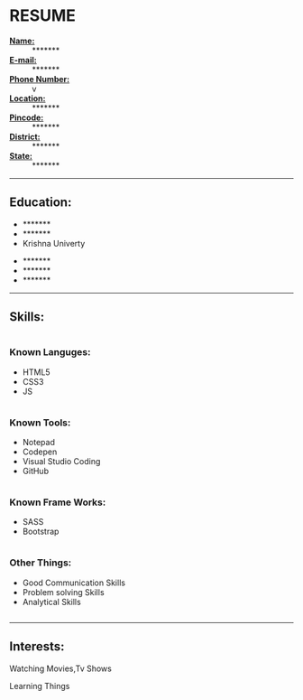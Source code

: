 <!DOCTYPE html>
<head>
<style>

* {
  font-family: Arial, Helvetica, sans-serif;
}

body {
  background:#E5E4E2;
  border:5px solid #DA0A0A;
  padding:10px;
}

h1 {
 color:#4CC417;
 text-align:center;
}

h2 {
 margin:10px;
 padding:10px;
 background-color: skyblue;
 display: inline-block;
 border: 2px solid skyblue;
 border-radius: 30px 15px;
 color: white;
 text-shadow: 2px 2px 4px #000000;
}

h3 {
  background-color:blue;
  margin:10px;
  padding:10px;
  display: inline-block;
  border: 2px solid blue; 
  border-radius: 30px 15px;
  text-shadow: 2px 2px 5px red;
}

.column {
  float: left;
  width: 25%;
  height: 300px;
} 

.row:after {
  content: "";
  margin:10px;
  padding:10px;
  display: table;
  clear: both;
}

@media only screen and (min-width: 500px) {
  body {
    background-color: #E5E4E2;
  }
}

@media only screen and (max-width: 1000px) {
  body {
    background-color: #D8CECF;
  }
}

</style>
</head>

<body>
<h1>RESUME</h1>

<dl>
<dt><b><u>Name:</u></b></dt>
<dd>*******</dd>
<dt><b><u>E-mail:</u></b></dt>
<dd>*******</dd>
<dt><b><u>Phone Number:</u></b></dt>
<dd>v</dd>
<dt><b><u>Location:</u></b></dt>
<dd>*******</dd>
<dt><b><u>Pincode:</u></b></dt>
<dd>*******</dd>
<dt><b><u>District:</u></b></dt>
<dd>*******</dd>
<dt><b><u>State:</u></b></dt>
<dd>*******</dd>
</dl>

<hr>

<h2>Education:</h2>
<ul>
<li>*******</li>
<li>*******</li>
<li>Krishna Univerty</li>
</ul>
<ul>
<li>*******</li>
<li>*******</li>
<li>*******</li>
</ul>
 
<hr>

<h2>Skills:</h2>
<div calss= "row">
<div class="column">
<h3>Known Languges:</h3>
<ul>
<li>HTML5</li>
<li>CSS3</li>
<li>JS</li>
</ul>
</div>

<div class="column">
<h3>Known Tools:</h3>
<ul>
<li>Notepad</li>
<li>Codepen</li>
<li>Visual Studio Coding</li>
<li>GitHub</li>
</ul>
</div>

<div class="column">
<h3>Known Frame Works:</h3>
<ul>
<li>SASS</li>
<li>Bootstrap</li>
</ul>
</div>

<div class="column">
<h3>Other Things:</h3>
<ul>
<li>Good Communication Skills</li>
<li>Problem solving Skills</li>
<li>Analytical Skills</li>
</ul>
 </div>
</div>

<hr>

<h2>Interests:</h2>
<p>Watching Movies,Tv Shows</p>
<p>Learning Things</p>



</body>
</html>
